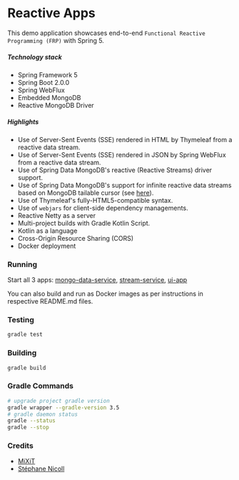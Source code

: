 Reactive Apps
=============
This demo application showcases end-to-end `Functional Reactive Programming (FRP)` with Spring 5.

##### Technology stack
* Spring Framework 5
* Spring Boot 2.0.0
* Spring WebFlux
* Embedded MongoDB
* Reactive MongoDB Driver

##### Highlights
* Use of Server-Sent Events (SSE) rendered in HTML by Thymeleaf from a reactive data stream.
* Use of Server-Sent Events (SSE) rendered in JSON by Spring WebFlux from a reactive data stream. 
* Use of Spring Data MongoDB's reactive (Reactive Streams) driver support.
* Use of Spring Data MongoDB's support for infinite reactive data streams based on MongoDB tailable cursor (see [here](https://docs.mongodb.com/manual/core/tailable-cursors/)). 
* Use of Thymeleaf's fully-HTML5-compatible syntax.
* Use of `webjars` for client-side dependency managements.
* Reactive Netty as a server
* Multi-project builds with Gradle Kotlin Script. 
* Kotlin as a language
* Cross-Origin Resource Sharing (CORS)
* Docker deployment


### Running
Start all 3 apps: [mongo-data-service](./mongo-data-service), [stream-service](./stream-service), [ui-app](./ui-app)

You can also build and run as Docker images as per instructions in respective README.md files. 
 
### Testing
```bash
gradle test
```
### Building
```bash
gradle build
```

### Gradle Commands
```bash
# upgrade project gradle version
gradle wrapper --gradle-version 3.5
# gradle daemon status 
gradle --status
gradle --stop
```

### Credits
* [MiXiT](https://github.com/mixitconf/mixit)
* [Stéphane Nicoll](https://github.com/snicoll-demos/demo-webflux-streaming)


